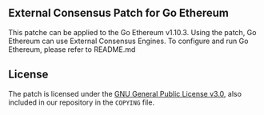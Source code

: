 ## External Consensus Patch for Go Ethereum

This patche can be applied to the Go Ethereum v1.10.3.
Using the patch, Go Ethereum can use External Consensus Engines.
To configure and run Go Ethereum, please refer to README.md

## License

The patch is licensed under the [GNU General Public License v3.0](https://www.gnu.org/licenses/gpl-3.0.en.html), also
included in our repository in the `COPYING` file.
